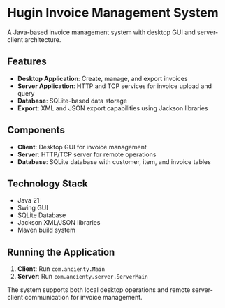 # Hugin Invoice Management System

A Java-based invoice management system with desktop GUI and server-client architecture.

## Features

- **Desktop Application**: Create, manage, and export invoices
- **Server Application**: HTTP and TCP services for invoice upload and query
- **Database**: SQLite-based data storage
- **Export**: XML and JSON export capabilities using Jackson libraries

## Components

- **Client**: Desktop GUI for invoice management
- **Server**: HTTP/TCP server for remote operations
- **Database**: SQLite database with customer, item, and invoice tables

## Technology Stack

- Java 21
- Swing GUI
- SQLite Database
- Jackson XML/JSON libraries
- Maven build system

## Running the Application

1. **Client**: Run `com.ancienty.Main`
2. **Server**: Run `com.ancienty.server.ServerMain`

The system supports both local desktop operations and remote server-client communication for invoice management.
